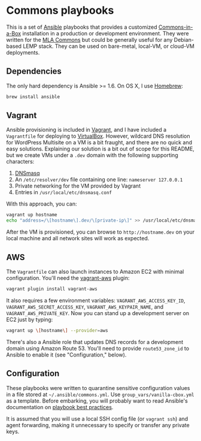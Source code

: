 # Commons playbooks

This is a set of [Ansible][ansible] playbooks that provides a customized
[Commons-in-a-Box][cbox] installation in a production or development
environment. They were written for the [MLA Commons][commons] but could be
generally useful for any Debian-based LEMP stack. They can be used on
bare-metal, local-VM, or cloud-VM deployments.

## Dependencies

The only hard dependency is Ansible >= 1.6. On OS X, I use [Homebrew][brew]:

```sh
brew install ansible
```

## Vagrant

Ansible provisioning is included in [Vagrant][vagrant], and I have included a
`Vagrantfile` for deploying to [VirtualBox][virtualbox]. However, wildcard DNS
resolution for WordPress Multisite on a VM is a bit fraught, and there are no
quick and easy solutions. Explaining our solution is a bit out of scope for this
README, but we create VMs under a `.dev` domain with the following supporting
characters:

1. [DNSmasq][dnsmasq]
2. An `/etc/resolver/dev` file containing one line: `nameserver 127.0.0.1`
3. Private networking for the VM provided by Vagrant
4. Entries in `/usr/local/etc/dnsmasq.conf`

With this approach, you can:

```sh
vagrant up hostname
echo "address=/\[hostname\].dev/\[private-ip\]" >> /usr/local/etc/dnsmasq.conf
```

After the VM is provisioned, you can browse to `http://hostname.dev` on your
local machine and all network sites will work as expected.

## AWS

The `Vagrantfile` can also launch instances to Amazon EC2 with minimal
configuration. You'll need the [vagrant-aws][vagrant-aws] plugin:

```sh
vagrant plugin install vagrant-aws
```

It also requires a few environment variables: `VAGRANT_AWS_ACCESS_KEY_ID`,
`VAGRANT_AWS_SECRET_ACCESS_KEY`, `VAGRANT_AWS_KEYPAIR_NAME`, and
`VAGRANT_AWS_PRIVATE_KEY`. Now you can stand up a development server on EC2
just by typing:

```sh
vagrant up \[hostname\] --provider=aws
```

There's also a Ansible role that updates DNS records for a development domain
using Amazon Route 53. You'll need to provide `route53_zone_id` to Ansible to
enable it (see "Configuration," below).

## Configuration

These playbooks were written to quarantine sensitive configuration values in a
file stored at `~/.ansible/commons.yml`. Use `group_vars/vanilla-cbox.yml` as a
template. Before embarking, you will probably want to read Ansible's
documentation on [playbook best practices][best-practices].

It is assumed that you will use a local SSH config file (or `vagrant ssh`) and
agent forwarding, making it unnecessary to specify or transfer any private keys.


[ansible]: http://www.ansible.com
[cbox]: http://commonsinabox.org
[commons]: http://commons.mla.org
[brew]: http://brew.sh
[dnsmasq]: http://www.thekelleys.org.uk/dnsmasq/doc.html
[vagrant]: http://www.vagrantup.com
[vagrant-aws]: https://github.com/mitchellh/vagrant-aws
[virtualbox]: https://www.virtualbox.org
[best-practices]: http://docs.ansible.com/playbooks_best_practices.html
